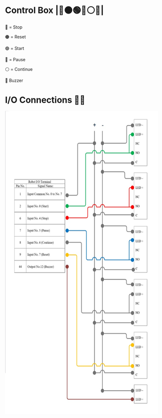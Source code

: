 # Control Box |🔴🟠🟢🔵⚪🚨|
🔴 = Stop

🟠 = Reset

🟢 = Start

🔵 = Pause

⚪ = Continue

🚨 Buzzer

# I/O Connections 📍🔌

<p align="center">
  <img src="Assets/IO%20Diagram.jpg" alt="IO Diagram" height = "1000" width="600">
</p>
